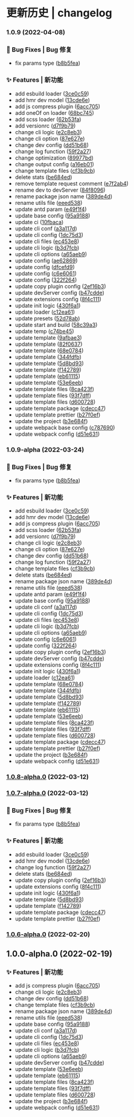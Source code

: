 # 更新历史 | changelog 


### 1.0.9 (2022-04-08)


### 🐛 Bug Fixes | Bug 修复

* fix params type ([b8b5fea](https://github.com/qiuysh/create-two-scripts/commit/b8b5feabb866a4b37bcbe67dee1edbb54fa8579e))


### ✨ Features | 新功能

* add esbuild loader ([3ce0c59](https://github.com/qiuysh/create-two-scripts/commit/3ce0c59358f18c049a04793f1b3b5d5d42f4c4d3))
* add hmr dev model ([13cde6e](https://github.com/qiuysh/create-two-scripts/commit/13cde6ec1f29df8f8d5affe0e23ddbd2fc055b4d))
* add js compress plugin ([6acc705](https://github.com/qiuysh/create-two-scripts/commit/6acc7054282d2411515a6cd1ea6b075e92ab142f))
* add oneOf on loader ([68bc745](https://github.com/qiuysh/create-two-scripts/commit/68bc745c40a97fa2ccb0fc6294c4433c37f72eac))
* add scss loader ([62b53fa](https://github.com/qiuysh/create-two-scripts/commit/62b53fa6b3733daa7dc36cae77cc99a589d3c3c3))
* add versionrc ([d7f9b79](https://github.com/qiuysh/create-two-scripts/commit/d7f9b79232fd79c77fa4f54f3a03acdd62bed9db))
* change cli logic ([e2c8eb3](https://github.com/qiuysh/create-two-scripts/commit/e2c8eb31300146290ec12ed8e17259d0c2d56f2e))
* change cli option ([87e627e](https://github.com/qiuysh/create-two-scripts/commit/87e627e79681f2886122e558961a6142b9608e78))
* change dev config ([dd51b68](https://github.com/qiuysh/create-two-scripts/commit/dd51b687795e64b60c956aa18debe0187e187eab))
* change log function ([59f2a27](https://github.com/qiuysh/create-two-scripts/commit/59f2a279bebfbc191d03e1dd4747cdf1d7e6db96))
* change optimization ([89977bd](https://github.com/qiuysh/create-two-scripts/commit/89977bd36ebe8548a01e5335ec205a24fceadecd))
* change output config ([a16eb01](https://github.com/qiuysh/create-two-scripts/commit/a16eb018209bd4eae625e91850939b20c3cba3a9))
* change template files ([cf3b9cb](https://github.com/qiuysh/create-two-scripts/commit/cf3b9cb4fdb9d411049769ef8e9dd10d154ed35b))
* delete stats ([be684ed](https://github.com/qiuysh/create-two-scripts/commit/be684edf3a971b63633e6bfeaac04ba4521851b8))
* remove template request comment ([e7f2ab4](https://github.com/qiuysh/create-two-scripts/commit/e7f2ab4db2da8901d6d6a52c0ba7cc62568eaa70))
* rename dev to devServer ([84f8096](https://github.com/qiuysh/create-two-scripts/commit/84f8096b369f91b37ee211a06be9427c97a1080e))
* rename package json name ([389de4d](https://github.com/qiuysh/create-two-scripts/commit/389de4d41c45437cd5f7ea293645a0a078648eb1))
* rename utils file ([eeed538](https://github.com/qiuysh/create-two-scripts/commit/eeed538e4a95b74ee71fffa58d19ab9987fce7d2))
* update antd param ([e49f1f4](https://github.com/qiuysh/create-two-scripts/commit/e49f1f4d47a5169b9d4d7761d8ed440c3e7415f9))
* update base config ([95a9188](https://github.com/qiuysh/create-two-scripts/commit/95a91888da2c911258753b4a17bceae66c2a2461))
* update ci ([10fbaca](https://github.com/qiuysh/create-two-scripts/commit/10fbacaf65edbf6e11e671ea4dd3cfbae4546318))
* update cli conf ([a3a117d](https://github.com/qiuysh/create-two-scripts/commit/a3a117dda79f985b8bc0ebc31f84d9359b1950a5))
* update cli config ([1dc75d3](https://github.com/qiuysh/create-two-scripts/commit/1dc75d36c44507ba49d4c3a8cdc40f9f78cb43b5))
* update cli files ([ec453e8](https://github.com/qiuysh/create-two-scripts/commit/ec453e8d7d9daa9a1cd93521a3ea2dc5efc57e6b))
* update cli logic ([b3d7fcb](https://github.com/qiuysh/create-two-scripts/commit/b3d7fcbce9d46cb346a403cce1ad0b500006f4a7))
* update cli options ([a65aeb9](https://github.com/qiuysh/create-two-scripts/commit/a65aeb900a1c989121493634690c326e71a83150))
* update config ([ae62869](https://github.com/qiuysh/create-two-scripts/commit/ae62869ab67e540c9842caadc95a0f90651041e7))
* update config ([dfcefd9](https://github.com/qiuysh/create-two-scripts/commit/dfcefd9f066340ce87bb18f5c43630736b078a59))
* update config ([c6e6061](https://github.com/qiuysh/create-two-scripts/commit/c6e6061e83343a41f995de6c4adb97172d14c4e3))
* update config ([322f264](https://github.com/qiuysh/create-two-scripts/commit/322f264c30b8dc66071007ba2fc8f7f0b2c1f549))
* update copy plugin config ([2ef16b3](https://github.com/qiuysh/create-two-scripts/commit/2ef16b3b7b920fcfe545150423a45f0b42bb3f8a))
* update devServer config ([b47cdde](https://github.com/qiuysh/create-two-scripts/commit/b47cdde05093b61e7059c98feccec4744e9c6f90))
* update extensions config ([8f4c111](https://github.com/qiuysh/create-two-scripts/commit/8f4c111fb26a422399d703f13075b2655a783fea))
* update init logic ([430f6a1](https://github.com/qiuysh/create-two-scripts/commit/430f6a14942cd456e978cbc7b5a14930db0903cd))
* update loader ([c12ea61](https://github.com/qiuysh/create-two-scripts/commit/c12ea614e6b6a7d5faa8d70a52d459eb3120d155))
* update presets ([52d78ab](https://github.com/qiuysh/create-two-scripts/commit/52d78abd72d5a835bee684735c268f690e364ce4))
* update start and build ([58c39a3](https://github.com/qiuysh/create-two-scripts/commit/58c39a37644b8db3802d9bf40cc5cff47770cc77))
* update temp ([c74be45](https://github.com/qiuysh/create-two-scripts/commit/c74be451b75080107ececa036df0f5ea91e49a15))
* update template ([9afbae3](https://github.com/qiuysh/create-two-scripts/commit/9afbae31d9d1507f16a13508fd1ee7971c7ea5b7))
* update template ([82f0637](https://github.com/qiuysh/create-two-scripts/commit/82f0637035990800fdbeebcad3db9ad633e5e50e))
* update template ([68e0784](https://github.com/qiuysh/create-two-scripts/commit/68e07845ad2d612f49ad216143ca2bc24041f478))
* update template ([344fdfb](https://github.com/qiuysh/create-two-scripts/commit/344fdfb1d9c006db5859ad8ccb24758b01e0d729))
* update template ([5d8bd93](https://github.com/qiuysh/create-two-scripts/commit/5d8bd9309ff6cb14cbc4d3adbe7f4e4eeab85d92))
* update template ([f142789](https://github.com/qiuysh/create-two-scripts/commit/f14278902eb8bcea6d4ad395928f3e9849db4b45))
* update template ([eb61115](https://github.com/qiuysh/create-two-scripts/commit/eb611151b274980e75eeca3d6effd3ce2445bef5))
* update template ([53e6eeb](https://github.com/qiuysh/create-two-scripts/commit/53e6eebd2594dc2ffa3c2c40a0e7edc34b770288))
* update template files ([8ca423f](https://github.com/qiuysh/create-two-scripts/commit/8ca423f89a7be849dc62db8d93850a416c5659b7))
* update template files ([93f7dff](https://github.com/qiuysh/create-two-scripts/commit/93f7dffd9609a2baa9180adacf4c766d5c8f14f5))
* update template files ([d600728](https://github.com/qiuysh/create-two-scripts/commit/d600728c1f813919e4738a68ae6e986b26a36e52))
* update template package ([cdecc47](https://github.com/qiuysh/create-two-scripts/commit/cdecc477e097c1e0a8c8cd040f651a5e6ea7dd38))
* update template prettier ([b27f0ef](https://github.com/qiuysh/create-two-scripts/commit/b27f0ef61e0c3c00f17822103d1e94b9bd30dae3))
* update the project ([b3e684f](https://github.com/qiuysh/create-two-scripts/commit/b3e684ffc26d2c3ca331942e98178e339d9ed3da))
* update webpack  base config ([c787690](https://github.com/qiuysh/create-two-scripts/commit/c78769031a2cc403d0f6767ffdfb593966095bb2))
* update webpack config ([d51e631](https://github.com/qiuysh/create-two-scripts/commit/d51e631725c2308d64e92cf22fc717f6f3a64bbd))

### 1.0.9-alpha (2022-03-24)


### 🐛 Bug Fixes | Bug 修复

* fix params type ([b8b5fea](https://github.com/qiuysh/create-two-scripts/commit/b8b5feabb866a4b37bcbe67dee1edbb54fa8579e))


### ✨ Features | 新功能

* add esbuild loader ([3ce0c59](https://github.com/qiuysh/create-two-scripts/commit/3ce0c59358f18c049a04793f1b3b5d5d42f4c4d3))
* add hmr dev model ([13cde6e](https://github.com/qiuysh/create-two-scripts/commit/13cde6ec1f29df8f8d5affe0e23ddbd2fc055b4d))
* add js compress plugin ([6acc705](https://github.com/qiuysh/create-two-scripts/commit/6acc7054282d2411515a6cd1ea6b075e92ab142f))
* add scss loader ([62b53fa](https://github.com/qiuysh/create-two-scripts/commit/62b53fa6b3733daa7dc36cae77cc99a589d3c3c3))
* add versionrc ([d7f9b79](https://github.com/qiuysh/create-two-scripts/commit/d7f9b79232fd79c77fa4f54f3a03acdd62bed9db))
* change cli logic ([e2c8eb3](https://github.com/qiuysh/create-two-scripts/commit/e2c8eb31300146290ec12ed8e17259d0c2d56f2e))
* change cli option ([87e627e](https://github.com/qiuysh/create-two-scripts/commit/87e627e79681f2886122e558961a6142b9608e78))
* change dev config ([dd51b68](https://github.com/qiuysh/create-two-scripts/commit/dd51b687795e64b60c956aa18debe0187e187eab))
* change log function ([59f2a27](https://github.com/qiuysh/create-two-scripts/commit/59f2a279bebfbc191d03e1dd4747cdf1d7e6db96))
* change template files ([cf3b9cb](https://github.com/qiuysh/create-two-scripts/commit/cf3b9cb4fdb9d411049769ef8e9dd10d154ed35b))
* delete stats ([be684ed](https://github.com/qiuysh/create-two-scripts/commit/be684edf3a971b63633e6bfeaac04ba4521851b8))
* rename package json name ([389de4d](https://github.com/qiuysh/create-two-scripts/commit/389de4d41c45437cd5f7ea293645a0a078648eb1))
* rename utils file ([eeed538](https://github.com/qiuysh/create-two-scripts/commit/eeed538e4a95b74ee71fffa58d19ab9987fce7d2))
* update antd param ([e49f1f4](https://github.com/qiuysh/create-two-scripts/commit/e49f1f4d47a5169b9d4d7761d8ed440c3e7415f9))
* update base config ([95a9188](https://github.com/qiuysh/create-two-scripts/commit/95a91888da2c911258753b4a17bceae66c2a2461))
* update cli conf ([a3a117d](https://github.com/qiuysh/create-two-scripts/commit/a3a117dda79f985b8bc0ebc31f84d9359b1950a5))
* update cli config ([1dc75d3](https://github.com/qiuysh/create-two-scripts/commit/1dc75d36c44507ba49d4c3a8cdc40f9f78cb43b5))
* update cli files ([ec453e8](https://github.com/qiuysh/create-two-scripts/commit/ec453e8d7d9daa9a1cd93521a3ea2dc5efc57e6b))
* update cli logic ([b3d7fcb](https://github.com/qiuysh/create-two-scripts/commit/b3d7fcbce9d46cb346a403cce1ad0b500006f4a7))
* update cli options ([a65aeb9](https://github.com/qiuysh/create-two-scripts/commit/a65aeb900a1c989121493634690c326e71a83150))
* update config ([c6e6061](https://github.com/qiuysh/create-two-scripts/commit/c6e6061e83343a41f995de6c4adb97172d14c4e3))
* update config ([322f264](https://github.com/qiuysh/create-two-scripts/commit/322f264c30b8dc66071007ba2fc8f7f0b2c1f549))
* update copy plugin config ([2ef16b3](https://github.com/qiuysh/create-two-scripts/commit/2ef16b3b7b920fcfe545150423a45f0b42bb3f8a))
* update devServer config ([b47cdde](https://github.com/qiuysh/create-two-scripts/commit/b47cdde05093b61e7059c98feccec4744e9c6f90))
* update extensions config ([8f4c111](https://github.com/qiuysh/create-two-scripts/commit/8f4c111fb26a422399d703f13075b2655a783fea))
* update init logic ([430f6a1](https://github.com/qiuysh/create-two-scripts/commit/430f6a14942cd456e978cbc7b5a14930db0903cd))
* update loader ([c12ea61](https://github.com/qiuysh/create-two-scripts/commit/c12ea614e6b6a7d5faa8d70a52d459eb3120d155))
* update template ([68e0784](https://github.com/qiuysh/create-two-scripts/commit/68e07845ad2d612f49ad216143ca2bc24041f478))
* update template ([344fdfb](https://github.com/qiuysh/create-two-scripts/commit/344fdfb1d9c006db5859ad8ccb24758b01e0d729))
* update template ([5d8bd93](https://github.com/qiuysh/create-two-scripts/commit/5d8bd9309ff6cb14cbc4d3adbe7f4e4eeab85d92))
* update template ([f142789](https://github.com/qiuysh/create-two-scripts/commit/f14278902eb8bcea6d4ad395928f3e9849db4b45))
* update template ([eb61115](https://github.com/qiuysh/create-two-scripts/commit/eb611151b274980e75eeca3d6effd3ce2445bef5))
* update template ([53e6eeb](https://github.com/qiuysh/create-two-scripts/commit/53e6eebd2594dc2ffa3c2c40a0e7edc34b770288))
* update template files ([8ca423f](https://github.com/qiuysh/create-two-scripts/commit/8ca423f89a7be849dc62db8d93850a416c5659b7))
* update template files ([93f7dff](https://github.com/qiuysh/create-two-scripts/commit/93f7dffd9609a2baa9180adacf4c766d5c8f14f5))
* update template files ([d600728](https://github.com/qiuysh/create-two-scripts/commit/d600728c1f813919e4738a68ae6e986b26a36e52))
* update template package ([cdecc47](https://github.com/qiuysh/create-two-scripts/commit/cdecc477e097c1e0a8c8cd040f651a5e6ea7dd38))
* update template prettier ([b27f0ef](https://github.com/qiuysh/create-two-scripts/commit/b27f0ef61e0c3c00f17822103d1e94b9bd30dae3))
* update the project ([b3e684f](https://github.com/qiuysh/create-two-scripts/commit/b3e684ffc26d2c3ca331942e98178e339d9ed3da))
* update webpack config ([d51e631](https://github.com/qiuysh/create-two-scripts/commit/d51e631725c2308d64e92cf22fc717f6f3a64bbd))

### [1.0.8-alpha.0](https://github.com/qiuysh/create-two-scripts/compare/v1.0.7...v1.0.8-alpha.0) (2022-03-12)

### [1.0.7-alpha.0](https://github.com/qiuysh/create-two-scripts/compare/v1.0.6...v1.0.7) (2022-03-12)


### 🐛 Bug Fixes | Bug 修复

* fix params type ([b8b5fea](https://github.com/qiuysh/create-two-scripts/commit/b8b5feabb866a4b37bcbe67dee1edbb54fa8579e))


### ✨ Features | 新功能

* add esbuild loader ([3ce0c59](https://github.com/qiuysh/create-two-scripts/commit/3ce0c59358f18c049a04793f1b3b5d5d42f4c4d3))
* add hmr dev model ([13cde6e](https://github.com/qiuysh/create-two-scripts/commit/13cde6ec1f29df8f8d5affe0e23ddbd2fc055b4d))
* change log function ([59f2a27](https://github.com/qiuysh/create-two-scripts/commit/59f2a279bebfbc191d03e1dd4747cdf1d7e6db96))
* delete stats ([be684ed](https://github.com/qiuysh/create-two-scripts/commit/be684edf3a971b63633e6bfeaac04ba4521851b8))
* update copy plugin config ([2ef16b3](https://github.com/qiuysh/create-two-scripts/commit/2ef16b3b7b920fcfe545150423a45f0b42bb3f8a))
* update extensions config ([8f4c111](https://github.com/qiuysh/create-two-scripts/commit/8f4c111fb26a422399d703f13075b2655a783fea))
* update init logic ([430f6a1](https://github.com/qiuysh/create-two-scripts/commit/430f6a14942cd456e978cbc7b5a14930db0903cd))
* update template ([5d8bd93](https://github.com/qiuysh/create-two-scripts/commit/5d8bd9309ff6cb14cbc4d3adbe7f4e4eeab85d92))
* update template ([f142789](https://github.com/qiuysh/create-two-scripts/commit/f14278902eb8bcea6d4ad395928f3e9849db4b45))
* update template package ([cdecc47](https://github.com/qiuysh/create-two-scripts/commit/cdecc477e097c1e0a8c8cd040f651a5e6ea7dd38))
* update template prettier ([b27f0ef](https://github.com/qiuysh/create-two-scripts/commit/b27f0ef61e0c3c00f17822103d1e94b9bd30dae3))

### [1.0.6-alpha.0](https://github.com/qiuysh/create-two-scripts/compare/v1.0.0...v1.0.6) (2022-02-20)

## 1.0.0-alpha.0 (2022-02-19)


### ✨ Features | 新功能

* add js compress plugin ([6acc705](https://github.com/qiuysh/create-two-scripts/commit/6acc7054282d2411515a6cd1ea6b075e92ab142f))
* change cli logic ([e2c8eb3](https://github.com/qiuysh/create-two-scripts/commit/e2c8eb31300146290ec12ed8e17259d0c2d56f2e))
* change dev config ([dd51b68](https://github.com/qiuysh/create-two-scripts/commit/dd51b687795e64b60c956aa18debe0187e187eab))
* change template files ([cf3b9cb](https://github.com/qiuysh/create-two-scripts/commit/cf3b9cb4fdb9d411049769ef8e9dd10d154ed35b))
* rename package json name ([389de4d](https://github.com/qiuysh/create-two-scripts/commit/389de4d41c45437cd5f7ea293645a0a078648eb1))
* rename utils file ([eeed538](https://github.com/qiuysh/create-two-scripts/commit/eeed538e4a95b74ee71fffa58d19ab9987fce7d2))
* update base config ([95a9188](https://github.com/qiuysh/create-two-scripts/commit/95a91888da2c911258753b4a17bceae66c2a2461))
* update cli conf ([a3a117d](https://github.com/qiuysh/create-two-scripts/commit/a3a117dda79f985b8bc0ebc31f84d9359b1950a5))
* update cli config ([1dc75d3](https://github.com/qiuysh/create-two-scripts/commit/1dc75d36c44507ba49d4c3a8cdc40f9f78cb43b5))
* update cli files ([ec453e8](https://github.com/qiuysh/create-two-scripts/commit/ec453e8d7d9daa9a1cd93521a3ea2dc5efc57e6b))
* update cli logic ([b3d7fcb](https://github.com/qiuysh/create-two-scripts/commit/b3d7fcbce9d46cb346a403cce1ad0b500006f4a7))
* update cli options ([a65aeb9](https://github.com/qiuysh/create-two-scripts/commit/a65aeb900a1c989121493634690c326e71a83150))
* update devServer config ([b47cdde](https://github.com/qiuysh/create-two-scripts/commit/b47cdde05093b61e7059c98feccec4744e9c6f90))
* update template ([53e6eeb](https://github.com/qiuysh/create-two-scripts/commit/53e6eebd2594dc2ffa3c2c40a0e7edc34b770288))
* update template ([eb61115](https://github.com/qiuysh/create-two-scripts/commit/eb611151b274980e75eeca3d6effd3ce2445bef5))
* update template files ([8ca423f](https://github.com/qiuysh/create-two-scripts/commit/8ca423f89a7be849dc62db8d93850a416c5659b7))
* update template files ([93f7dff](https://github.com/qiuysh/create-two-scripts/commit/93f7dffd9609a2baa9180adacf4c766d5c8f14f5))
* update template files ([d600728](https://github.com/qiuysh/create-two-scripts/commit/d600728c1f813919e4738a68ae6e986b26a36e52))
* update the project ([b3e684f](https://github.com/qiuysh/create-two-scripts/commit/b3e684ffc26d2c3ca331942e98178e339d9ed3da))
* update webpack config ([d51e631](https://github.com/qiuysh/create-two-scripts/commit/d51e631725c2308d64e92cf22fc717f6f3a64bbd))
